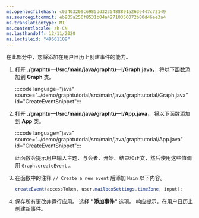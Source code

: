 ```yaml
---
ms.openlocfilehash: c03403209c6985dd3235488891a263e447c72149
ms.sourcegitcommit: eb935a250f8531b04a42710356072b80d46ee3a4
ms.translationtype: MT
ms.contentlocale: zh-CN
ms.lasthandoff: 12/11/2020
ms.locfileid: "49661109"
---
```

<!-- markdownlint-disable MD002 MD041 -->

在此部分中，您将添加在用户日历上创建事件的能力。

1. 打开 **./graphtu一l/src/main/java/graphtu一l/Graph.java，** 将以下函数添加到 **Graph** 类。

    :::code language="java" source="../demo/graphtutorial/src/main/java/graphtutorial/Graph.java" id="CreateEventSnippet":::

1. 打开 **./graphtu一l/src/main/java/graphtu一l/App.java，** 将以下函数添加到 **App** 类。

    :::code language="java" source="../demo/graphtutorial/src/main/java/graphtutorial/App.java" id="CreateEventSnippet":::

    此函数会提示用户输入主题、与会者、开始、结束和正文，然后使用这些值调用 `Graph.createEvent` 。

1. 在函数中的注释 `// Create a new event` 后添加 `Main` 以下内容。

    ```java
    createEvent(accessToken, user.mailboxSettings.timeZone, input);
    ```

1. 保存所有更改并运行应用。 选择 **"添加事件"** 选项。 响应提示，在用户日历上创建新事件。
